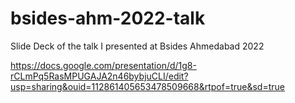# bsides-ahm-2022-talk
Slide Deck of the talk I presented at Bsides Ahmedabad 2022

https://docs.google.com/presentation/d/1g8-rCLmPq5RasMPUGAJA2n46bybjuCLI/edit?usp=sharing&ouid=112861405653478509668&rtpof=true&sd=true
